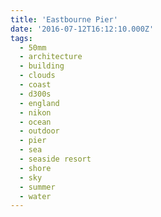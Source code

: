 ```yaml
---
title: 'Eastbourne Pier'
date: '2016-07-12T16:12:10.000Z'
tags:
  - 50mm
  - architecture
  - building
  - clouds
  - coast
  - d300s
  - england
  - nikon
  - ocean
  - outdoor
  - pier
  - sea
  - seaside resort
  - shore
  - sky
  - summer
  - water
---
```

